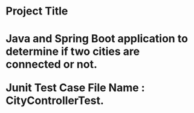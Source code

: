 <h1>Project Title <h1>

Java and Spring Boot application to determine if two cities are connected or not.

Junit Test Case File Name : CityControllerTest.






